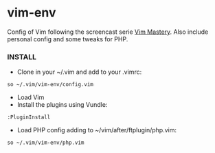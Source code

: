 # vim-env

Config of Vim following the screencast serie [Vim Mastery](https://laracasts.com/series/vim-mastery). Also include personal config and some tweaks for PHP.

### INSTALL

* Clone in your ~/.vim and add to your .vimrc:
```
so ~/.vim/vim-env/config.vim
```
* Load Vim
* Install the plugins using Vundle:
```
:PluginInstall
```
* Load PHP config adding to ~/vim/after/ftplugin/php.vim:
```
so ~/.vim/vim-env/php.vim
```
